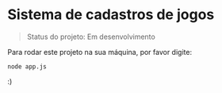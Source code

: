 <h1>Sistema de cadastros de jogos</h1>

> Status do projeto: Em desenvolvimento

Para rodar este projeto na sua máquina, por favor digite:

```
node app.js
```

:)
